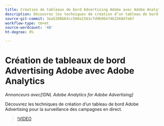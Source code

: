 ```yaml
---
title: Création de tableaux de bord Advertising Adobe avec Adobe Analytics
description: Découvrez les techniques de création d’un tableau de bord Adobe Advertising pour la surveillance des campagnes en direct.
source-git-commit: 3ea5208bb5cc560a1563cfd9b9647462560d7e67
workflow-type: tm+mt
source-wordcount: '40'
ht-degree: 0%

---
```


# Création de tableaux de bord Advertising Adobe avec Adobe Analytics

*Annonceurs avec[!DNL Adobe Analytics for Adobe Advertising]*

Découvrez les techniques de création d’un tableau de bord Adobe Advertising pour la surveillance des campagnes en direct.

>[!VIDEO](https://video.tv.adobe.com/v/33922)
